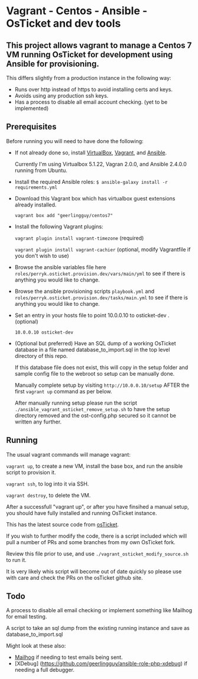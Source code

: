 # Vagrant - Centos - Ansible - OsTicket and dev tools

## This project allows vagrant to manage a Centos 7 VM running OsTicket for development using Ansible for provisioning.

This differs slightly from a production instance in the following way:

* Runs over http instead of https to avoid installing certs and keys.
* Avoids using any production ssh keys.
* Has a process to disable all email account checking. (yet to be implemented)

## Prerequisites

Before running you will need to have done the following:

* If not already done so, install [VirtualBox](https://www.virtualbox.org/wiki/Downloads), [Vagrant](https://www.vagrantup.com/downloads.html), and [Ansible](http://docs.ansible.com/intro_installation.html).

  Currently I'm using Virtualbox 5.1.22, Vagran 2.0.0, and Ansible 2.4.0.0 running from Ubuntu.

* Install the required Ansible roles: `$ ansible-galaxy install -r requirements.yml`

* Download this Vagrant box which has virtualbox guest extensions already installed.

  `vagrant box add "geerlingguy/centos7"`

* Install the following Vagrant plugins: 

  `vagrant plugin install vagrant-timezone` (required)

  `vagrant plugin install vagrant-cachier` (optional, modify Vagrantfile if you don't wish to use)

* Browse the ansible variables file here `roles/perryk.osticket.provision.dev/vars/main/yml` to see if there is anything you would like to change.

* Browse the ansible provisioning scripts `playbook.yml` and `roles/perryk.osticket.provision.dev/tasks/main.yml` to see if there is anything you would like to change.

* Set an entry in your hosts file to point 10.0.0.10 to osticket-dev . (optional)

  `10.0.0.10 osticket-dev`

* (Optional but preferred) Have an SQL dump of a working OsTicket database in a file named database_to_import.sql in the top level directory of this repo.

  If this database file does not exist, this will copy in the setup folder and sample config file to the webroot so setup can be manually done.

  Manually complete setup by visiting `http://10.0.0.10/setup` AFTER the first `vagrant up` command as per below.

  After manually running setup please run the script `./ansible_vagrant_osticket_remove_setup.sh` to have the setup directory removed and the ost-config.php secured so it cannot be written any further.


## Running

The usual vagrant commands will manage vagrant:

`vagrant up`, to create a new VM, install the base box, and run the ansible script to provision it.

`vagrant ssh`, to log into it via SSH.

`vagrant destroy`, to delete the VM.

After a successfull "vagrant up", or after you have finsihed a manual setup, you should have fully installed and running OsTicket instance.

This has the latest source code from [osTicket](https://github.com/osticket/osticket).

If you wish to further modify the code, there is a script included which will pull a number of PRs and some branches from my own OsTicket fork.

Review this file prior to use, and use `./vagrant_osticket_modify_source.sh` to run it.

It is very likely whis script will become out of date quickly so please use with care and check the PRs on the osTicket github site.


## Todo

A process to disable all email checking or implement something like Mailhog for email testing.

A script to take an sql dump from the existing running instance and save as database_to_import.sql

Might look at these also:

* [Mailhog](https://github.com/geerlingguy/ansible-role-mailhog) if needing to test emails being sent.
* [XDebug] (https://github.com/geerlingguy/ansible-role-php-xdebug) if needing a full debugger. 

